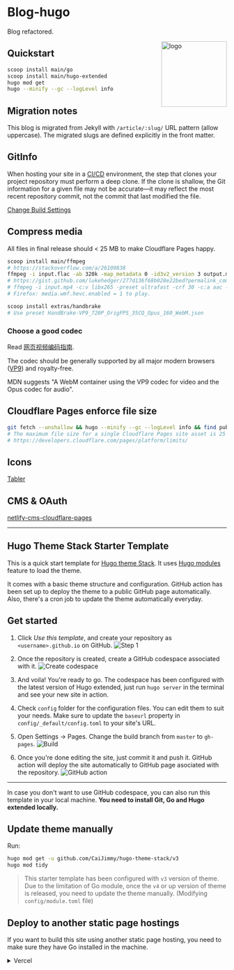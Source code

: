 # Blog-hugo

Blog refactored.

<img align="right" width="150" alt="logo" src="https://user-images.githubusercontent.com/5889006/190859553-5b229b4f-c476-4cbd-928f-890f5265ca4c.png">

## Quickstart

```bash
scoop install main/go
scoop install main/hugo-extended
hugo mod get
hugo --minify --gc --logLevel info
```

## Migration notes

This blog is migrated from Jekyll with `/article/:slug/` URL pattern (allow uppercase). The migrated slugs are defined explicitly in the front matter.

## GitInfo

When hosting your site in a [CI/CD](https://gohugo.io/quick-reference/glossary/#cicd) environment, the step that clones your project repository must perform a deep clone. If the clone is shallow, the Git information for a given file may not be accurate—it may reflect the most recent repository commit, not the commit that last modified the file.

[Change Build Settings](https://gohugo.io/methods/page/gitinfo/#hosting-considerations)

## Compress media

All files in final release should < 25 MB to make Cloudflare Pages happy.

```bash
scoop install main/ffmpeg
# https://stackoverflow.com/a/26109838
ffmpeg -i input.flac -ab 320k -map_metadata 0 -id3v2_version 3 output.mp3
# https://gist.github.com/lukehedger/277d136f68b028e22bed?permalink_comment_id=4436587#gistcomment-4436587
# ffmpeg -i input.mp4 -c:v libx265 -preset ultrafast -crf 30 -c:a aac -b:a 250k output.mp4
# Firefox: media.wmf.hevc.enabled = 1 to play.

scoop install extras/handbrake
# Use preset HandBrake-VP9_720P_OrigFPS_35CQ_Opus_160_WebM.json
```

### Choose a good codec

Read [网页视频编码指南](https://developer.mozilla.org/zh-CN/docs/Web/Media/Guides/Formats/Video_codecs).

The codec should be generally supported by all major modern browsers ([VP9](https://caniuse.com/?search=VP9)) and royalty-free.

MDN suggests "A WebM container using the VP9 codec for video and the Opus codec for audio".

## Cloudflare Pages enforce file size

```bash
git fetch --unshallow && hugo --minify --gc --logLevel info && find public -type f -size +25M -print -exec rm -vf {} \;
# The maximum file size for a single Cloudflare Pages site asset is 25 MiB.
# https://developers.cloudflare.com/pages/platform/limits/
```

## Icons

[Tabler](https://tabler.io/icons)

## CMS & OAuth

[netlify-cms-cloudflare-pages](https://github.com/i40west/netlify-cms-cloudflare-pages)

---

## Hugo Theme Stack Starter Template

This is a quick start template for [Hugo theme Stack](https://github.com/CaiJimmy/hugo-theme-stack). It uses [Hugo modules](https://gohugo.io/hugo-modules/) feature to load the theme.

It comes with a basic theme structure and configuration. GitHub action has been set up to deploy the theme to a public GitHub page automatically. Also, there's a cron job to update the theme automatically everyday.

## Get started

1. Click _Use this template_, and create your repository as `<username>.github.io` on GitHub.
   ![Step 1](https://user-images.githubusercontent.com/5889006/156916624-20b2a784-f3a9-4718-aa5f-ce2a436b241f.png)

2. Once the repository is created, create a GitHub codespace associated with it.
   ![Create codespace](https://user-images.githubusercontent.com/5889006/156916672-43b7b6e9-4ffb-4704-b4ba-d5ca40ffcae7.png)

3. And voila! You're ready to go. The codespace has been configured with the latest version of Hugo extended, just run `hugo server` in the terminal and see your new site in action.

4. Check `config` folder for the configuration files. You can edit them to suit your needs. Make sure to update the `baseurl` property in `config/_default/config.toml` to your site's URL.

5. Open Settings -> Pages. Change the build branch from `master` to `gh-pages`.
   ![Build](https://github.com/namanh11611/hugo-theme-stack-starter/assets/16586200/12c763cd-bead-4923-b610-8788f388fcb5)

6. Once you're done editing the site, just commit it and push it. GitHub action will deploy the site automatically to GitHub page asociated with the repository.
   ![GitHub action](https://user-images.githubusercontent.com/5889006/156916881-90b8bb9b-1925-4e60-9d7a-8026cda729bf.png)

---

In case you don't want to use GitHub codespace, you can also run this template in your local machine. **You need to install Git, Go and Hugo extended locally.**

## Update theme manually

Run:

```bash
hugo mod get -u github.com/CaiJimmy/hugo-theme-stack/v3
hugo mod tidy
```

> This starter template has been configured with `v3` version of theme. Due to the limitation of Go module, once the `v4` or up version of theme is released, you need to update the theme manually. (Modifying `config/module.toml` file)

## Deploy to another static page hostings

If you want to build this site using another static page hosting, you need to make sure they have Go installed in the machine.

<details>
  <summary>Vercel</summary>
  
You need to overwrite build command to install manually Go:

```plain
amazon-linux-extras install golang1.11 && hugo --gc --minify
```

![](https://user-images.githubusercontent.com/5889006/156917172-01e4d418-3469-4ffb-97e4-a905d28b8424.png)

If you are using Node.js 20, you need to overwrite the install command to install manually Go:

```plain
dnf install -y golang
```

![image](https://github.com/zhi-yi-huang/hugo-theme-stack-starter/assets/83860323/777c1109-dfc8-4893-9db7-1305ec027cf5)

Make sure also to specify Hugo version in the environment variable `HUGO_VERSION` (Use the latest version of Hugo extended):

![Environment variable](https://user-images.githubusercontent.com/5889006/156917212-afb7c70d-ab85-480f-8288-b15781a462c0.png)

</details>
